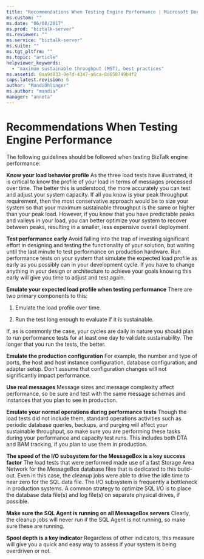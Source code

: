 ```yaml
---
title: "Recommendations When Testing Engine Performance | Microsoft Docs"
ms.custom: ""
ms.date: "06/08/2017"
ms.prod: "biztalk-server"
ms.reviewer: ""
ms.service: "biztalk-server"
ms.suite: ""
ms.tgt_pltfrm: ""
ms.topic: "article"
helpviewer_keywords: 
  - "maximum sustainable throughput (MST), best practices"
ms.assetid: 0aa9d833-0e7d-4347-a6ca-8d658749b4f2
caps.latest.revision: 6
author: "MandiOhlinger"
ms.author: "mandia"
manager: "anneta"
---
```

# Recommendations When Testing Engine Performance
The following guidelines should be followed when testing BizTalk engine performance:  
  
 **Know your load behavior profile** As the three load tests have illustrated, it is critical to know the profile of your load in terms of messages processed over time.  The better this is understood, the more accurately you can test and adjust your system capacity. If all you know is your peak throughput requirement, then the most conservative approach would be to size your system so that your maximum sustainable throughput is the same or higher than your peak load. However, if you know that you have predictable peaks and valleys in your load, you can better optimize your system to recover between peaks, resulting in a smaller, less expensive overall deployment.  
  
 **Test performance early** Avoid falling into the trap of investing significant effort in designing and testing the functionality of your solution, but waiting until the last minute to test performance on production hardware. Run performance tests on your system that simulate the expected load profile as early as you possibly can in your development cycle. If you have to change anything in your design or architecture to achieve your goals knowing this early will give you time to adjust and test again.  
  
 **Emulate your expected load profile when testing performance** There are two primary components to this:  
  
1.  Emulate the load profile over time.  
  
2.  Run the test long enough to evaluate if it is sustainable.  
  
 If, as is commonly the case, your cycles are daily in nature you should plan to run performance tests for at least one day to validate sustainability. The longer that you run the tests, the better.  
  
 **Emulate the production configuration** For example, the number and type of ports, the host and host instance configuration, database configuration, and adapter setup. Don’t assume that configuration changes will not significantly impact performance.  
  
 **Use real messages** Message sizes and message complexity affect performance, so be sure and test with the same message schemas and instances that you plan to see in production.  
  
 **Emulate your normal operations during performance tests** Though the load tests did not include them, standard operations activities such as periodic database queries, backups, and purging will affect your sustainable throughput, so make sure you are performing these tasks during your performance and capacity test runs. This includes both DTA and BAM tracking, if you plan to use them in production.  
  
 **The speed of the I/O subsystem for the MessageBox is a key success factor** The load tests that were performed made use of a fast Storage Area Network for the MessageBox database files that is dedicated to this build-out. Even in this case, the cleanup jobs were able to drive the idle time to near zero for the SQL data file. The I/O subsystem is frequently a bottleneck in production systems. A common strategy to optimize SQL I/O is to place the database data file(s) and log file(s) on separate physical drives, if possible.  
  
 **Make sure the SQL Agent is running on all MessageBox servers** Clearly, the cleanup jobs will never run if the SQL Agent is not running, so make sure these are running.  
  
 **Spool depth is a key indicator** Regardless of other indicators, this measure will give you a quick and easy way to assess if your system is being overdriven or not.